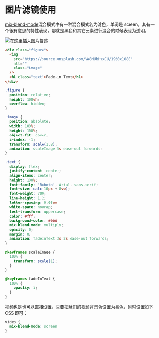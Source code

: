 # 图片滤镜使用

[mix-blend-mode](https://developer.mozilla.org/zh-CN/docs/Web/CSS/mix-blend-mode)混合模式中有一种混合模式名为滤色，单词是 screen，其有一个很有意思的特性表现，那就是黑色和其它元素进行混合的时候表现为透明。

![在这里插入图片描述](https://img-blog.csdnimg.cn/20191105182636113.png?x-oss-process=image/watermark,type_ZmFuZ3poZW5naGVpdGk,shadow_10,text_aHR0cHM6Ly9ibG9nLmNzZG4ubmV0L2FtaWh1aQ==,size_16,color_FFFFFF,t_70)

```html
<div class="figure">
  <img
    src="https://source.unsplash.com/VW8MUbHyxCU/1920x1080"
    alt=""
    class="image"
  />
  <h1 class="text">Fade-in Text</h1>
</div>
```

```css
.figure {
  position: relative;
  height: 100vh;
  overflow: hidden;
}

.image {
  position: absolute;
  width: 100%;
  height: 100%;
  object-fit: cover;
  z-index: -1;
  transform: scale(1.8);
  animation: scaleImage 5s ease-out forwards;
}

.text {
  display: flex;
  justify-content: center;
  align-items: center;
  height: 100%;
  font-family: 'Roboto', Arial, sans-serif;
  font-size: calc(10px + 8vw);
  font-weight: 700;
  line-height: 1.2;
  letter-spacing: 0.05em;
  white-space: nowrap;
  text-transform: uppercase;
  color: #fff;
  background-color: #000;
  mix-blend-mode: multiply;
  opacity: 0;
  margin: 0;
  animation: fadeInText 3s 2s ease-out forwards;
}

@keyframes scaleImage {
  100% {
    transform: scale(1);
  }
}

@keyframes fadeInText {
  100% {
    opacity: 1;
  }
}
```

视频也是也可以直接设置，只要把我们的视频背景色设置为黑色，同时设置如下 CSS 即可：

```css
video {
  mix-blend-mode: screen;
}
```
